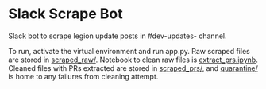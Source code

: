 # Slack Scrape Bot

Slack bot to scrape legion update posts in #dev-updates- channel.

To run, activate the virtual environment and run app.py. Raw scraped files are stored in [scraped_raw/](https://github.com/EQWorks/updates/tree/chris-nlp/nlp/scrape_bot/scraped_raw). Notebook to clean raw files is [extract_prs.ipynb](https://github.com/EQWorks/updates/blob/chris-nlp/nlp/scrape_bot/extract_prs.ipynb). Cleaned files with PRs extracted are stored in [scraped_prs/](https://github.com/EQWorks/updates/tree/chris-nlp/nlp/scrape_bot/scraped_prs), and [quarantine/](https://github.com/EQWorks/updates/tree/chris-nlp/nlp/scrape_bot/quarantine) is home to any failures from cleaning attempt.
